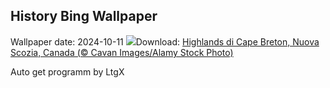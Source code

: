 ## History Bing Wallpaper
Wallpaper date: 2024-10-11
![](https://www.bing.com/th?id=OHR.CelticColours_IT-IT4571823616_UHD.jpg&w=1000)Download: [Highlands di Cape Breton, Nuova Scozia, Canada (© Cavan Images/Alamy Stock Photo)](https://www.bing.com/th?id=OHR.CelticColours_IT-IT4571823616_UHD.jpg)

Auto get programm by LtgX
